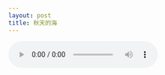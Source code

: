 ```yaml
---
layout: post
title: 秋天的海
---
```


<audio src="../assets/qtdh.mp3" controls="controls" preload="auto">


最近在听这首老歌，苏慧伦的《秋天的海》，没什么特别的意义，只是偶尔听起她的《鸭子》，再翻翻其它专辑而找到这首歌而已。